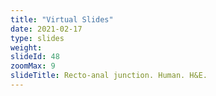 ```yaml
---
title: "Virtual Slides"
date: 2021-02-17
type: slides
weight:
slideId: 48
zoomMax: 9
slideTitle: Recto-anal junction. Human. H&E.
---
```

